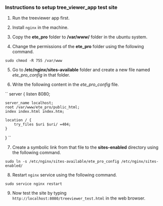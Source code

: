 ### Instructions to setup tree_viewer_app test site

1. Run the treeviewer app first.

2. Install `nginx` in the machine.

3. Copy the **ete_pro** folder to **/var/www/** folder in the ubuntu system.

4. Change the permissions of the **ete_pro** folder using the following command. 

``sudo chmod -R 755 /var/www
``

5. Go to **/etc/nginx/sites-available** folder and create a new file named *ete_pro_config* in that folder.

6. Write the following content in the *ete_pro_config* file.


``
server {
	listen 8080;

	server_name localhost;
	root /var/www/ete_pro/public_html;
	index index.html index.htm;

	location / {
		try_files $uri $uri/ =404;
	}
}
``

7. Create a symbolic link from that file to the **sites-enabled** directory using the following command.

``
sudo ln -s /etc/nginx/sites-available/ete_pro_config /etc/nginx/sites-enabled/ 
``

8. Restart `nginx` service using the following command.

``
sudo service nginx restart
``

9. Now test the site by typing `http://localhost:8080/treeviewer_test.html` in the web browser.



